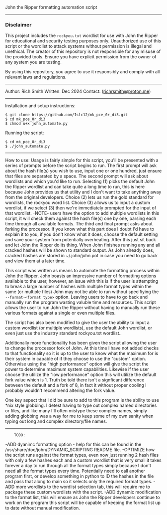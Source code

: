 John the Ripper formatting automation script

-------------------------------------------------------------------------------------------------------------------------------------------

### Disclaimer

This project includes the `rockyou.txt` wordlist for use with John the Ripper for educational and security testing purposes only.
Unauthorized use of this script or the wordlist to attack systems without permission is illegal and unethical. The creator of this
repository is not responsible for any misuse of the provided tools. Ensure you have explicit permission from the owner of any system you
are testing.

By using this repository, you agree to use it responsibly and comply with all relevant laws and regulations.

-------------------------------------------------------------------------------------------------------------------------------------------

Author: Rich Smith 
Written: Dec 2024
Contact: (richrsmith@proton.me)

-------------------------------------------------------------------------------------------------------------------------------------------

Installation and setup instructions:
```
$ git clone https://github.com/Islc12/mk_pce_0r_di3.git
$ cd mk_pce_0r_di3
$ chmod u+x john_automate.py
```

Running the script:
```
$ cd mk_pce_0r_di3
$ ./john_automate.py
```

-------------------------------------------------------------------------------------------------------------------------------------------

How to use:
Usage is fairly simple for this script, you'll be presented with a series of prompts before the script begins to run. The first prompt will
ask about the hash file(s) you wish to use, input one or one hundred, just ensure that files are separated by a space. The second prompt
will ask about wordlists and which you'd like to run. Selecting (1) picks the default John the Ripper wordlist and can take quite a long
time to run, this is here because John provides us that utility and I don't want to take anything away from the original developers. Choice
(2) lets us run the gold standard for wordlists, the rockyou word list. Choice (3) allows us to input a custom wordlist, if we select (3)
then we're immediately prompted for the input of that wordlist. -NOTE- users have the option to add multiple wordlists in this script, it
will check them against the hash file(s) one by one, parsing each time through all available formats. The third and final prompt asks about
forking the processor. If you know what this part does I doubt I'd have to explain it to you, if you don't know what it does, choose the
default setting and save your system from potentially overheating. After this just sit back and let John the Ripper do its thing. When John
finishes running any and all cracked hashes will be shown to standard output. As John already does, cracked hashes are stored in
~/.john/john.pot in case you need to go back and view them at a later time.

This script was written as means to automate the formatting process within John the Ripper. John boasts an impressive number of 
formatting options available to the user, however, an issue with this is if the user is attempting to break a large number of hashes
with multiple format types within the same (or multiple files) John may not be able to run without specifiying the `--format-<format type>`
option. Leaving users to have to go back and manually run the program wasting valuble time and resources. This script allows the user
to run John the Ripper without having to manually run these various formats against a single or even multiple files. 

The script has also been modified to give the user the ability to input a custom wordlist (or multiple wordlists), use the default 
John wordlist, or even just use the industry standard rockyou.txt wordlist.. 

Additionally more functionality has been given the script allowing the user to change the processor fork of John. 
At this time I have not added checks to that functionality so it is up to the user to know what the maximum for is their 
system in capable of if they choose to use the "custom" option. Otherwise using the "high performance" option will give the script the
power to determine maximum system capabilities. Likewise if the user choose the utilize the "low performance" option this will utilize the
default fork value which is 1. Truth be told there isn't a signficant difference between the default and a fork of 8, in fact it without
proper cooling I probably wouldn't recommend altering the fork value. 

One key aspect that I did be sure to add to this program is the ability to use \*nix style globbing. I detest having to type out complex
named directories or files, and like many I'll often mistype these complex names, simply adding globbing was a way for me to keep some
of my own sanity when typing out long and complex directory/file names.

-------------------------------------------------------------------------------------------------------------------------------------------

        TODO:
-ADD dyanimc formatting option - help for this can be found in the /usr/share/doc/john/DYNAMIC\_SCRIPTING README file.
-OPTIMIZE how the script runs against the format types, even now just running 2 hash files with only a few hashes each and
    a custom wordlist that is very small it takes forever a day to run through all the format types simply because I don't need
    all the format types every time. Potentially need to call another program first, or develop something in python to ID the
    hashes in the file and pass that along to main so it selects only the required format types.
-ADD more wordlists to the wordlist selection tab, this will require me to package these custom wordlists with the script.
-ADD dynamic modification to the format list, this will ensure as John the Ripper developers continue to work on the program this 
    script will be capable of keeping the format list up to date without manual modification.
